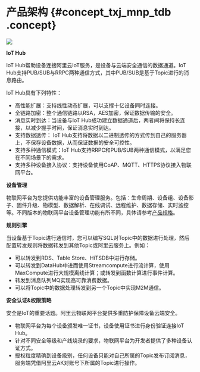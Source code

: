 # 产品架构 {#concept_txj_mnp_tdb .concept}

![](http://static-aliyun-doc.oss-cn-hangzhou.aliyuncs.com/assets/img/7451/15367385913364_zh-CN.png)

**IoT Hub**

IoT Hub帮助设备连接阿里云IoT服务，是设备与云端安全通信的数据通道。IoT Hub支持PUB/SUB与RRPC两种通信方式，其中PUB/SUB是基于Topic进行的消息路由。

IoT Hub具有下列特性：

-   高性能扩展：支持线性动态扩展，可以支撑十亿设备同时连接。
-   全链路加密：整个通信链路以RSA，AES加密，保证数据传输的安全。
-   消息实时到达：当设备与IoT Hub成功建立数据通道后，两者间将保持长连接，以减少握手时间，保证消息实时到达。
-   支持数据透传： IoT Hub支持将数据以二进制透传的方式传到自己的服务器上，不保存设备数据，从而保证数据的安全可控性。
-   支持多种通信模式：IoT Hub支持RRPC和PUB/SUB两种通信模式，以满足您在不同场景下的需求。
-   支持多种设备接入协议：支持设备使用CoAP、MQTT、HTTPS协议接入物联网平台。

**设备管理**

物联网平台为您提供功能丰富的设备管理服务。包括：生命周期、设备组、设备影子、固件升级、物模型、数据解析、在线调试、远程维护、数据存储、实时监控等。不同版本的物联网平台设备管理功能有所不同，具体请参考[产品规格](intl.zh-CN/产品简介/产品规格.md#)。

**规则引擎**

当设备基于Topic进行通信时，您可以编写SQL对Topic中的数据进行处理，然后配置转发规则将数据转发到其他Topic或阿里云服务上。例如：

-   可以转发到RDS、Table Store、HiTSDB中进行存储。
-   可以转发到DataHub中进而使用Streamcompute进行流计算，使用MaxCompute进行大规模离线计算；或转发到函数计算进行事件计算。
-   转发到消息队列MQ实现高可靠消费数据。
-   可以将Topic中的数据处理转发到另一个Topic中实现M2M通信。

**安全认证&权限策略**

安全是IoT的重要话题。阿里云物联网平台提供多重防护保障设备云端安全。

-   物联网平台为每个设备颁发唯一证书，设备使用证书进行身份验证连接IoT Hub。
-   针对不同安全等级和产线烧录的要求，物联网平台为开发者提供了多种设备认证方式。
-   授权粒度精确到设备级别，任何设备只能对自己所属的Topic发布订阅消息，服务端凭借阿里云AK对账号下所属的Topic进行操作。

